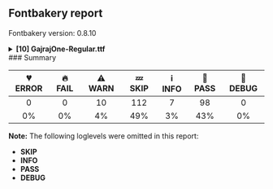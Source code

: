## Fontbakery report

Fontbakery version: 0.8.10

<details><summary><b>[10] GajrajOne-Regular.ttf</b></summary><div><details><summary>⚠ <b>WARN:</b> Check font follows the Google Fonts vertical metric schema (<a href="https://font-bakery.readthedocs.io/en/stable/fontbakery/profiles/googlefonts.html#com.google.fonts/check/vertical_metrics">com.google.fonts/check/vertical_metrics</a>)</summary><div>


* ⚠ **WARN** We recommend the absolute sum of the hhea metrics should be between 1.2-1.5x of the font's upm. This font has 1.695x (1695) [code: bad-hhea-range]
</div></details><details><summary>⚠ <b>WARN:</b> Ensure Stylistic Sets have description. (<a href="https://font-bakery.readthedocs.io/en/stable/fontbakery/profiles/googlefonts.html#com.google.fonts/check/stylisticset_description">com.google.fonts/check/stylisticset_description</a>)</summary><div>


* ⚠ **WARN** The stylistic set ss02 lacks a description string on the 'name' table. [code: missing-description]
</div></details><details><summary>⚠ <b>WARN:</b> Ensure fonts have ScriptLangTags declared on the 'meta' table. (<a href="https://font-bakery.readthedocs.io/en/stable/fontbakery/profiles/googlefonts.html#com.google.fonts/check/meta/script_lang_tags">com.google.fonts/check/meta/script_lang_tags</a>)</summary><div>


* ⚠ **WARN** This font file does not have a 'meta' table. [code: lacks-meta-table]
</div></details><details><summary>⚠ <b>WARN:</b> Check if each glyph has the recommended amount of contours. (<a href="https://font-bakery.readthedocs.io/en/stable/fontbakery/profiles/universal.html#com.google.fonts/check/contour_count">com.google.fonts/check/contour_count</a>)</summary><div>


* ⚠ **WARN** This font has a 'Soft Hyphen' character (codepoint 0x00AD) which is supposed to be zero-width and invisible, and is used to mark a hyphenation possibility within a word in the absence of or overriding dictionary hyphenation. It is mostly an obsolete mechanism now, and the character is only included in fonts for legacy codepage coverage. [code: softhyphen]
* ⚠ **WARN** This check inspects the glyph outlines and detects the total number of contours in each of them. The expected values are infered from the typical ammounts of contours observed in a large collection of reference font families. The divergences listed below may simply indicate a significantly different design on some of your glyphs. On the other hand, some of these may flag actual bugs in the font such as glyphs mapped to an incorrect codepoint. Please consider reviewing the design and codepoint assignment of these to make sure they are correct.

The following glyphs do not have the recommended number of contours:

	- Glyph name: X	Contours detected: 3	Expected: 1

	- Glyph name: Y	Contours detected: 2	Expected: 1

	- Glyph name: g	Contours detected: 1	Expected: 2 or 3

	- Glyph name: x	Contours detected: 3	Expected: 1

	- Glyph name: Yacute	Contours detected: 3	Expected: 2

	- Glyph name: aogonek	Contours detected: 3	Expected: 2

	- Glyph name: eogonek	Contours detected: 3	Expected: 2

	- Glyph name: gcircumflex	Contours detected: 2	Expected: 3 or 4

	- Glyph name: gbreve	Contours detected: 2	Expected: 3 or 4

	- Glyph name: gdotaccent	Contours detected: 2	Expected: 3 or 4 

	- And 66 more.

Use -F or --full-lists to disable shortening of long lists.
 [code: contour-count]
</div></details><details><summary>⚠ <b>WARN:</b> Check glyphs in mark glyph class are non-spacing. (<a href="https://font-bakery.readthedocs.io/en/stable/fontbakery/profiles/gdef.html#com.google.fonts/check/gdef_spacing_marks">com.google.fonts/check/gdef_spacing_marks</a>)</summary><div>


* ⚠ **WARN** The following spacing glyphs may be in the GDEF mark glyph class by mistake:
	 acute (U+00B4), breve (U+02D8), caron (U+02C7), cedilla (U+00B8), circumflex (U+02C6), commaaccentcomb (U+0326), dieresis (U+00A8), dotaccent (U+02D9), grave (U+0060), hungarumlaut (U+02DD) and 4 more.

Use -F or --full-lists to disable shortening of long lists. [code: spacing-mark-glyphs]
</div></details><details><summary>⚠ <b>WARN:</b> Check mark characters are in GDEF mark glyph class. (<a href="https://font-bakery.readthedocs.io/en/stable/fontbakery/profiles/gdef.html#com.google.fonts/check/gdef_mark_chars">com.google.fonts/check/gdef_mark_chars</a>)</summary><div>


* ⚠ **WARN** The following mark characters could be in the GDEF mark glyph class:
	 Nukta.dv (U+093C), acutecomb (U+0301), brevecomb (U+0306), caroncomb (U+030C), cedillacomb (U+0327), circumflexcomb (U+0302), commaturnedabovecomb (U+0312), dieresiscomb (U+0308), dotaccentcomb (U+0307), gravecomb (U+0300) and 9 more.

Use -F or --full-lists to disable shortening of long lists. [code: mark-chars]
</div></details><details><summary>⚠ <b>WARN:</b> Check GDEF mark glyph class doesn't have characters that are not marks. (<a href="https://font-bakery.readthedocs.io/en/stable/fontbakery/profiles/gdef.html#com.google.fonts/check/gdef_non_mark_chars">com.google.fonts/check/gdef_non_mark_chars</a>)</summary><div>


* ⚠ **WARN** The following non-mark characters should not be in the GDEF mark glyph class:
	 U+0060, U+00A8, U+00AF, U+00B4, U+00B8, U+02C6, U+02C7, U+02D8, U+02D9, U+02DA and 3 more.

Use -F or --full-lists to disable shortening of long lists. [code: non-mark-chars]
</div></details><details><summary>⚠ <b>WARN:</b> Do any segments have colinear vectors? (<a href="https://font-bakery.readthedocs.io/en/stable/fontbakery/profiles/<Section: Outline Correctness Checks>.html#com.google.fonts/check/outline_colinear_vectors">com.google.fonts/check/outline_colinear_vectors</a>)</summary><div>


* ⚠ **WARN** The following glyphs have colinear vectors:

	* Cha.dv (U+091B): L<<597.0,500.0>--<641.0,500.0>> -> L<<641.0,500.0>--<707.0,500.0>>

	* Cha.dv (U+091B): L<<653.0,438.0>--<641.0,438.0>> -> L<<641.0,438.0>--<630.0,438.0>>

	* Chandrabindu.dv (U+0901): L<<-170.0,815.0>--<-170.0,894.0>> -> L<<-170.0,894.0>--<-170.0,900.0>>

	* Chandrabindu.dv (U+0901): L<<-50.0,913.0>--<-50.0,834.0>> -> L<<-50.0,834.0>--<-50.0,828.0>>

	* D (U+0044): L<<30.0,665.0>--<320.0,665.0>> -> L<<320.0,665.0>--<526.0,665.0>>

	* D (U+0044): L<<526.0,0.0>--<320.0,0.0>> -> L<<320.0,0.0>--<30.0,0.0>>

	* Dcaron (U+010E): L<<30.0,665.0>--<320.0,665.0>> -> L<<320.0,665.0>--<526.0,665.0>>

	* Dcaron (U+010E): L<<526.0,0.0>--<320.0,0.0>> -> L<<320.0,0.0>--<30.0,0.0>>

	* Dcroat (U+0110): L<<50.0,665.0>--<340.0,665.0>> -> L<<340.0,665.0>--<546.0,665.0>>

	* Dcroat (U+0110): L<<546.0,0.0>--<340.0,0.0>> -> L<<340.0,0.0>--<50.0,0.0>> 

	* And 64 more.

Use -F or --full-lists to disable shortening of long lists. [code: found-colinear-vectors]
</div></details><details><summary>⚠ <b>WARN:</b> Do outlines contain any jaggy segments? (<a href="https://font-bakery.readthedocs.io/en/stable/fontbakery/profiles/<Section: Outline Correctness Checks>.html#com.google.fonts/check/outline_jaggy_segments">com.google.fonts/check/outline_jaggy_segments</a>)</summary><div>


* ⚠ **WARN** The following glyphs have jaggy segments:

	* a (U+0061): B<<379.5,327.5>-<398.0,321.0>-<399.0,310.0>>/L<<399.0,310.0>--<399.0,432.0>> = 5.1944289077348

	* aacute (U+00E1): B<<379.5,327.5>-<398.0,321.0>-<399.0,310.0>>/L<<399.0,310.0>--<399.0,432.0>> = 5.1944289077348

	* abreve (U+0103): B<<379.5,327.5>-<398.0,321.0>-<399.0,310.0>>/L<<399.0,310.0>--<399.0,432.0>> = 5.1944289077348

	* acaron (U+01CE): B<<379.5,327.5>-<398.0,321.0>-<399.0,310.0>>/L<<399.0,310.0>--<399.0,432.0>> = 5.1944289077348

	* acircumflex (U+00E2): B<<379.5,327.5>-<398.0,321.0>-<399.0,310.0>>/L<<399.0,310.0>--<399.0,432.0>> = 5.1944289077348

	* adieresis (U+00E4): B<<379.5,327.5>-<398.0,321.0>-<399.0,310.0>>/L<<399.0,310.0>--<399.0,432.0>> = 5.1944289077348

	* ae (U+00E6): B<<379.5,327.5>-<398.0,321.0>-<399.0,310.0>>/L<<399.0,310.0>--<399.0,432.0>> = 5.1944289077348

	* agrave (U+00E0): B<<379.5,327.5>-<398.0,321.0>-<399.0,310.0>>/L<<399.0,310.0>--<399.0,432.0>> = 5.1944289077348

	* amacron (U+0101): B<<379.5,327.5>-<398.0,321.0>-<399.0,310.0>>/L<<399.0,310.0>--<399.0,432.0>> = 5.1944289077348

	* aogonek (U+0105): B<<379.5,327.5>-<398.0,321.0>-<399.0,310.0>>/L<<399.0,310.0>--<399.0,432.0>> = 5.1944289077348 

	* And 8 more.

Use -F or --full-lists to disable shortening of long lists. [code: found-jaggy-segments]
</div></details><details><summary>⚠ <b>WARN:</b> Do outlines contain any semi-vertical or semi-horizontal lines? (<a href="https://font-bakery.readthedocs.io/en/stable/fontbakery/profiles/<Section: Outline Correctness Checks>.html#com.google.fonts/check/outline_semi_vertical">com.google.fonts/check/outline_semi_vertical</a>)</summary><div>


* ⚠ **WARN** The following glyphs have semi-vertical/semi-horizontal lines:

	* Aath.dv (U+096E): L<<132.0,642.0>--<372.0,640.0>>

	* Aath.dv (U+096E): L<<377.0,291.0>--<617.0,289.0>>

	* Cha.dv (U+091B): L<<931.0,302.0>--<930.0,175.0>>

	* Ek.dv (U+0967): L<<344.0,1.0>--<104.0,-1.0>>

	* Om.dv (U+0950): L<<640.0,68.0>--<905.0,67.0>>

	* Om.dv (U+0950): L<<859.0,455.0>--<860.0,310.0>>

	* W (U+0057): L<<811.0,278.0>--<810.0,536.0>>

	* Wacute (U+1E82): L<<811.0,278.0>--<810.0,536.0>>

	* Wcircumflex (U+0174): L<<811.0,278.0>--<810.0,536.0>>

	* Wdieresis (U+1E84): L<<811.0,278.0>--<810.0,536.0>> 

	* And 21 more.

Use -F or --full-lists to disable shortening of long lists. [code: found-semi-vertical]
</div></details><br></div></details>
### Summary

| 💔 ERROR | 🔥 FAIL | ⚠ WARN | 💤 SKIP | ℹ INFO | 🍞 PASS | 🔎 DEBUG |
|:-----:|:----:|:----:|:----:|:----:|:----:|:----:|
| 0 | 0 | 10 | 112 | 7 | 98 | 0 |
| 0% | 0% | 4% | 49% | 3% | 43% | 0% |

**Note:** The following loglevels were omitted in this report:
* **SKIP**
* **INFO**
* **PASS**
* **DEBUG**
